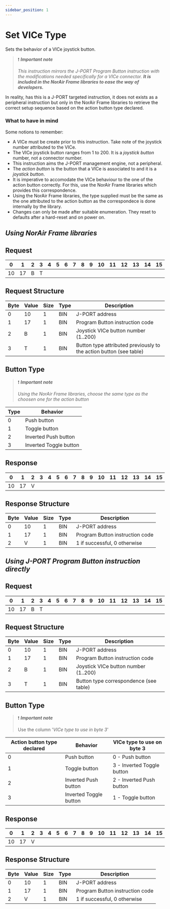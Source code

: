 ```yaml
---
sidebar_position: 1
---
```


# Set VICe Type

Sets the behavior of a VICe joystick button.

> :exclamation: ***Important note***
> 
> *This instruction mirrors the J-PORT Program Button instruction with the modifications needed specifically for a VICe connector.*
> ***It is included in the NorAir Frame libraries to ease the way of developers.***

In reality, has this is a J-PORT targeted instruction, it does not exists as a peripheral instruction but only in
the NorAir Frame libraries to retrieve the correct setup sequence based on the action button type declared.

### What to have in mind

 Some notions to remember:
 - A VICe must be create prior to this instruction. Take note of the joystick number attributed to the VICe.
 - The VICe joystick button ranges from 1 to 200. It is a *joystick button* number, not a connector number.
 - This instruction aims the J-PORT management engine, not a peripheral.
 - The *action button* is the button that a VICe is associated to and it is a *joystick button*.
 - It is imperative to accomodate the VICe behaviour to the one of the action button correctly.
   For this, use the NorAir Frame libraries which provides this correspondence.
 - Using the NorAir Frame libraries, the type supplied must be the same as the one attributed to the action button as the
   correspondece is done internally by the library.
 - Changes can only be made after suitable enumeration. They reset to defaults after a hard-reset and on power on.
   
## *Using NorAir Frame libraries*

## Request

| 0  | 1  | 2  | 3  | 4  | 5  | 6  | 7  | 8  | 9  | 10 | 11 | 12 | 13 | 14 | 15 | 16 | 17 | 18 | 19 | 20 | 21 | 22 | 23 | 24 | 25 | 26 | 27 | 28 | 29 | 30 | 31 |
|----|----|----|----|----|----|----|----|----|----|----|----|----|----|----|----|----|----|----|----|----|----|----|----|----|----|----|----|----|----|----|----|
| 10 | 17 |  B  | T |    |    |    |    |    |    |    |    |    |    |    |    |    |    |    |    |    |    |    |    |    |    |    |    |    |    |    |  |

## Request Structure

| Byte | Value | Size | Type | Description                |
|------|-------|------|------|----------------------------|
| 0    | 10    | 1    | BIN  | J-PORT address            |
| 1    | 17    | 1    | BIN  | Program Button instruction code |
| 2    | B     | 1    | BIN  | Joystick VICe button number (1..200) |
| 3    | T     | 1    | BIN  | Button type attributed previously to the action button (see table) |


## Button Type

> :exclamation: ***Important note***
> 
>*Using the NorAir Frame libraries, choose the same type as the choosen one for the action button*

| Type | Behavior                 |
|------|--------------------------|
| 0    | Push button             |
| 1    | Toggle button           |
| 2    | Inverted Push button    |
| 3    | Inverted Toggle button  |

## Response

| 0  | 1  | 2  | 3  | 4  | 5  | 6  | 7  | 8  | 9  | 10 | 11 | 12 | 13 | 14 | 15 | 16 | 17 | 18 | 19 | 20 | 21 | 22 | 23 | 24 | 25 | 26 | 27 | 28 | 29 | 30 | 31 |
|----|----|----|----|----|----|----|----|----|----|----|----|----|----|----|----|----|----|----|----|----|----|----|----|----|----|----|----|----|----|----|----|
| 10 | 17 |  V  |  |    |    |    |    |   |     |    |    |    |    |    |    |    |    |    |    |    |    |    |    |    |    |    |    |    |    |    |  |

## Response Structure

| Byte | Value | Size | Type | Description                               |
|------|-------|------|------|-------------------------------------------|
| 0    | 10    | 1    | BIN  | J-PORT address                           |
| 1    | 17    | 1    | BIN  | Program Button instruction code              |
| 2    | V     | 1    | BIN  | 1 if successful, 0 otherwise             |



## *Using J-PORT Program Button instruction directly*

## Request

| 0  | 1  | 2  | 3  | 4  | 5  | 6  | 7  | 8  | 9  | 10 | 11 | 12 | 13 | 14 | 15 | 16 | 17 | 18 | 19 | 20 | 21 | 22 | 23 | 24 | 25 | 26 | 27 | 28 | 29 | 30 | 31 |
|----|----|----|----|----|----|----|----|----|----|----|----|----|----|----|----|----|----|----|----|----|----|----|----|----|----|----|----|----|----|----|----|
| 10 | 17 |  B  | T |    |    |    |    |    |    |    |    |    |    |    |    |    |    |    |    |    |    |    |    |    |    |    |    |    |    |    |  |

## Request Structure

| Byte | Value | Size | Type | Description                |
|------|-------|------|------|----------------------------|
| 0    | 10    | 1    | BIN  | J-PORT address            |
| 1    | 17    | 1    | BIN  | Program Button instruction code |
| 2    | B     | 1    | BIN  | Joystick VICe button number (1..200) |
| 3    | T     | 1    | BIN  | Button type correspondence (see table) |


## Button Type

> :exclamation: ***Important note***
> 
> Use the column '*VICe type to use in byte 3*'

| Action button type declared | Behavior | VICe type to use on byte 3|
|------|--------------------------|------------------|
| 0    | Push button             | 0 - Push button|
| 1    | Toggle button           | 3 - Inverted Toggle button|
| 2    | Inverted Push button    | 2 - Inverted Push button|
| 3    | Inverted Toggle button  | 1 - Toggle button |

## Response

| 0  | 1  | 2  | 3  | 4  | 5  | 6  | 7  | 8  | 9  | 10 | 11 | 12 | 13 | 14 | 15 | 16 | 17 | 18 | 19 | 20 | 21 | 22 | 23 | 24 | 25 | 26 | 27 | 28 | 29 | 30 | 31 |
|----|----|----|----|----|----|----|----|----|----|----|----|----|----|----|----|----|----|----|----|----|----|----|----|----|----|----|----|----|----|----|----|
| 10 | 17 |  V  |  |    |    |    |    |   |     |    |    |    |    |    |    |    |    |    |    |    |    |    |    |    |    |    |    |    |    |    |  |

## Response Structure

| Byte | Value | Size | Type | Description                               |
|------|-------|------|------|-------------------------------------------|
| 0    | 10    | 1    | BIN  | J-PORT address                           |
| 1    | 17    | 1    | BIN  | Program Button instruction code              |
| 2    | V     | 1    | BIN  | 1 if successful, 0 otherwise             |
